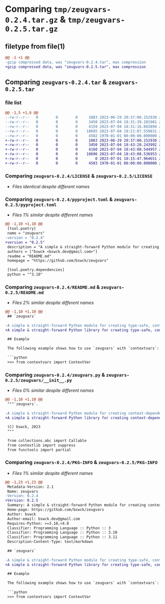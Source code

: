 # Comparing `tmp/zeugvars-0.2.4.tar.gz` & `tmp/zeugvars-0.2.5.tar.gz`

## filetype from file(1)

```diff
@@ -1 +1 @@
-gzip compressed data, was "zeugvars-0.2.4.tar", max compression
+gzip compressed data, was "zeugvars-0.2.5.tar", max compression
```

## Comparing `zeugvars-0.2.4.tar` & `zeugvars-0.2.5.tar`

### file list

```diff
@@ -1,5 +1,6 @@
--rw-r--r--   0        0        0     1083 2023-06-29 20:37:00.152930 zeugvars-0.2.4/LICENSE
--rw-r--r--   0        0        0     3450 2023-07-04 18:31:39.281981 zeugvars-0.2.4/pyproject.toml
--rw-r--r--   0        0        0     4159 2023-07-04 18:31:16.683894 zeugvars-0.2.4/README.md
--rw-r--r--   0        0        0    10695 2023-07-04 18:21:07.559831 zeugvars-0.2.4/zeugvars.py
--rw-r--r--   0        0        0     4502 1970-01-01 00:00:00.000000 zeugvars-0.2.4/PKG-INFO
+-rw-r--r--   0        0        0     1083 2023-06-29 20:37:00.152930 zeugvars-0.2.5/LICENSE
+-rw-r--r--   0        0        0     3450 2023-07-04 18:43:20.243992 zeugvars-0.2.5/pyproject.toml
+-rw-r--r--   0        0        0     4160 2023-07-04 18:43:08.544957 zeugvars-0.2.5/README.md
+-rw-r--r--   0        0        0    10696 2023-07-04 18:43:08.536953 zeugvars-0.2.5/zeugvars/__init__.py
+-rw-r--r--   0        0        0        0 2023-07-01 10:15:47.964651 zeugvars-0.2.5/zeugvars/py.typed
+-rw-r--r--   0        0        0     4503 1970-01-01 00:00:00.000000 zeugvars-0.2.5/PKG-INFO
```

### Comparing `zeugvars-0.2.4/LICENSE` & `zeugvars-0.2.5/LICENSE`

 * *Files identical despite different names*

### Comparing `zeugvars-0.2.4/pyproject.toml` & `zeugvars-0.2.5/pyproject.toml`

 * *Files 1% similar despite different names*

```diff
@@ -1,10 +1,10 @@
 [tool.poetry]
 name = "zeugvars"
-version = "0.2.4"
+version = "0.2.5"
 description = "A simple & straight-forward Python module for creating context-dependent proxy objects."
 authors = ["bswck <bswck.dev@gmail.com>"]
 readme = "README.md"
 homepage = "https://github.com/bswck/zeugvars"
 
 [tool.poetry.dependencies]
 python = "^3.10"
```

### Comparing `zeugvars-0.2.4/README.md` & `zeugvars-0.2.5/README.md`

 * *Files 2% similar despite different names*

```diff
@@ -1,10 +1,10 @@
 ## `zeugvars`
 
-A simple & straight-forward Python module for creating type-safe, context-dependent proxy objects.
+A simple & straight-forward Python library for creating type-safe, context-dependent proxy objects.
 
 ## Example
 
 The following example shows how to use `zeugvars` with `contextvars`:
 
 ```python
 >>> from contextvars import ContextVar
```

### Comparing `zeugvars-0.2.4/zeugvars.py` & `zeugvars-0.2.5/zeugvars/__init__.py`

 * *Files 0% similar despite different names*

```diff
@@ -1,10 +1,10 @@
 """`zeugvars`.
 
-A simple & straight-forward Python module for creating context-dependent proxy objects.
+A simple & straight-forward Python library for creating context-dependent proxy objects.
 
 (C) bswck, 2023
 """
 
 from collections.abc import Callable
 from contextlib import suppress
 from functools import partial
```

### Comparing `zeugvars-0.2.4/PKG-INFO` & `zeugvars-0.2.5/PKG-INFO`

 * *Files 1% similar despite different names*

```diff
@@ -1,23 +1,23 @@
 Metadata-Version: 2.1
 Name: zeugvars
-Version: 0.2.4
+Version: 0.2.5
 Summary: A simple & straight-forward Python module for creating context-dependent proxy objects.
 Home-page: https://github.com/bswck/zeugvars
 Author: bswck
 Author-email: bswck.dev@gmail.com
 Requires-Python: >=3.10,<4.0
 Classifier: Programming Language :: Python :: 3
 Classifier: Programming Language :: Python :: 3.10
 Classifier: Programming Language :: Python :: 3.11
 Description-Content-Type: text/markdown
 
 ## `zeugvars`
 
-A simple & straight-forward Python module for creating type-safe, context-dependent proxy objects.
+A simple & straight-forward Python library for creating type-safe, context-dependent proxy objects.
 
 ## Example
 
 The following example shows how to use `zeugvars` with `contextvars`:
 
 ```python
 >>> from contextvars import ContextVar
```

